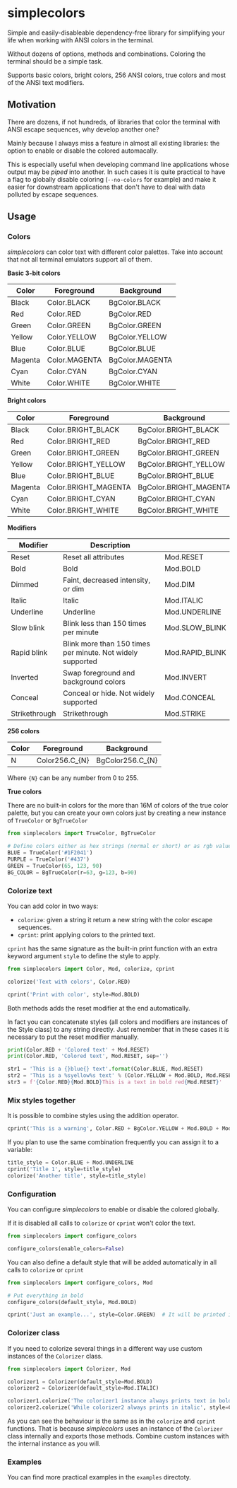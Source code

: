 # simplecolors

Simple and easily-disableable dependency-free library for simplifying your life when working with ANSI colors in the terminal.

Without dozens of options, methods and combinations. Coloring the terminal should be a simple task.

Supports basic colors, bright colors, 256 ANSI colors, true colors and most of the ANSI text modifiers.

## Motivation

There are dozens, if not hundreds, of libraries that color the terminal with ANSI escape sequences, why develop another one?

Mainly because I always miss a feature in almost all existing libraries: the option to enable or disable the colored automacally.

This is especially useful when developing command line applications whose output may be *piped* into another. In such cases it is quite practical to have a flag to globally disable coloring (`--no-colors` for example) and make it easier for downstream applications that don't have to deal with data polluted by escape sequences.

## Usage

### Colors

*simplecolors* can color text with different color palettes. Take into account that not all terminal emulators support all of them.

**Basic 3-bit colors**

| Color   | Foreground    | Background      |
|---------|---------------|-----------------|
| Black   | Color.BLACK   | BgColor.BLACK   |
| Red     | Color.RED     | BgColor.RED     |
| Green   | Color.GREEN   | BgColor.GREEN   |
| Yellow  | Color.YELLOW  | BgColor.YELLOW  |
| Blue    | Color.BLUE    | BgColor.BLUE    |
| Magenta | Color.MAGENTA | BgColor.MAGENTA |
| Cyan    | Color.CYAN    | BgColor.CYAN    |
| White   | Color.WHITE   | BgColor.WHITE   |

**Bright colors**

| Color   | Foreground           | Background             |
|---------|----------------------|------------------------|
| Black   | Color.BRIGHT_BLACK   | BgColor.BRIGHT_BLACK   |
| Red     | Color.BRIGHT_RED     | BgColor.BRIGHT_RED     |
| Green   | Color.BRIGHT_GREEN   | BgColor.BRIGHT_GREEN   |
| Yellow  | Color.BRIGHT_YELLOW  | BgColor.BRIGHT_YELLOW  |
| Blue    | Color.BRIGHT_BLUE    | BgColor.BRIGHT_BLUE    |
| Magenta | Color.BRIGHT_MAGENTA | BgColor.BRIGHT_MAGENTA |
| Cyan    | Color.BRIGHT_CYAN    | BgColor.BRIGHT_CYAN    |
| White   | Color.BRIGHT_WHITE   | BgColor.BRIGHT_WHITE   |

**Modifiers**

| Modifier      | Description                                                |                 |
|---------------|------------------------------------------------------------|-----------------|
| Reset         | Reset all attributes                                       | Mod.RESET       |
| Bold          | Bold                                                       | Mod.BOLD        |
| Dimmed        | Faint, decreased intensity, or dim                         | Mod.DIM         |
| Italic        | Italic                                                     | Mod.ITALIC      |
| Underline     | Underline                                                  | Mod.UNDERLINE   |
| Slow blink    | Blink less than 150 times per minute                       | Mod.SLOW_BLINK  |
| Rapid blink   | Blink more than 150 times per minute. Not widely supported | Mod.RAPID_BLINK |
| Inverted      | Swap foreground and background colors                      | Mod.INVERT      |
| Conceal       | Conceal or hide. Not widely supported                      | Mod.CONCEAL     |
| Strikethrough | Strikethrough                                              | Mod.STRIKE      |

**256 colors**

| Color | Foreground     | Background       |
|-------|----------------|------------------|
| N     | Color256.C_{N} | BgColor256.C_{N} |

Where `{N}` can be any number from 0 to 255.

**True colors**

There are no built-in colors for the more than 16M of colors of the true color palette, but you can create your own colors just by creating a new instance of `TrueColor` or `BgTrueColor`

```python
from simplecolors import TrueColor, BgTrueColor

# Define colors either as hex strings (normal or short) or as rgb values
BLUE = TrueColor('#1F2041')
PURPLE = TrueColor('#437')
GREEN = TrueColor(65, 123, 90)
BG_COLOR = BgTrueColor(r=63, g=123, b=90)
```

### Colorize text

You can add color in two ways:

- `colorize`: given a string it return a new string with the color escape sequences.
- `cprint`: print applying colors to the printed text.

`cprint` has the same signature as the built-in print function with an extra keyword argument `style` to define the style to apply.

```python
from simplecolors import Color, Mod, colorize, cprint

colorize('Text with colors', Color.RED)

cprint('Print with color', style=Mod.BOLD)
```

Both methods adds the reset modifier at the end automatically.

In fact you can concatenate styles (all colors and modifiers are instances of the Style class) to any string directly. Just remember that in these cases it is necessary to put the reset modifier manually.

```python
print(Color.RED + 'Colored text' + Mod.RESET)
print(Color.RED, 'Colored text', Mod.RESET, sep='')

str1 = 'This is a {}blue{} text'.format(Color.BLUE, Mod.RESET)
str2 = 'This is a %syellow%s text' % (Color.YELLOW + Mod.BOLD, Mod.RESET)
str3 = f'{Color.RED}{Mod.BOLD}This is a text in bold red{Mod.RESET}'
```

### Mix styles together

It is possible to combine styles using the addition operator.

```python
cprint('This is a warning', Color.RED + BgColor.YELLOW + Mod.BOLD + Mod.Italic)
```

If you plan to use the same combination frequently you can assign it to a variable:

```python
title_style = Color.BLUE + Mod.UNDERLINE
cprint('Title 1', style=title_style)
colorize('Another title', style=title_style)
```

### Configuration

You can configure *simplecolors* to enable or disable the colored globally.

If it is disabled all calls to `colorize` or `cprint` won't color the text.

```python
from simplecolors import configure_colors

configure_colors(enable_colors=False)
```

You can also define a default style that will be added automatically in all calls to `colorize` or `cprint`

```python
from simplecolors import configure_colors, Mod

# Put everything in bold
configure_colors(default_style, Mod.BOLD)

cprint('Just an example...', style=Color.GREEN)  # It will be printed in green and bold
```

### Colorizer class

If you need to colorize several things in a different way use custom instances of the `Colorizer` class.

```python
from simplecolors import Colorizer, Mod

colorizer1 = Colorizer(default_style=Mod.BOLD)
colorizer2 = Colorizer(default_style=Mod.ITALIC)

colorizer1.colorize('The colorizer1 instance always prints text in bold', style=Color.BLUE)
colorizer2.colorize('While colorizer2 always prints in italic', style=Color.YELLOW)
```

As you can see the behaviour is the same as in the `colorize` and `cprint` functions. That is because *simplecolors* uses an instance of the `Colorizer` class internally and exports those methods. Combine custom instances with the internal instance as you will.

### Examples

You can find more practical examples in the `examples` directoty.
